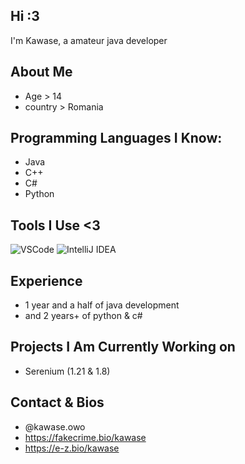 ## Hi :3

I'm Kawase, a amateur java developer
## About Me
- Age > 14
- country > Romania
##    Programming Languages I Know:
- Java
- C++
- C#
- Python

## Tools I Use <3
![VSCode](https://img.shields.io/badge/Visual_Studio-0078d7?style=for-the-badge&logo=visual%20studio&logoColor=white)
![IntelliJ IDEA](https://img.shields.io/badge/Intellij%20Idea-000?logo=intellij-idea&style=for-the-badge)

## Experience
- 1 year and a half of java development
- and 2 years+ of python & c#

## Projects I Am Currently Working on
- Serenium (1.21 & 1.8)

## Contact & Bios
- @kawase.owo
- https://fakecrime.bio/kawase
- https://e-z.bio/kawase
